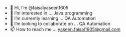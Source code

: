 - 👋 Hi, I’m @faisalyaseen1605
- 👀 I’m interested in ... Java programming
- 🌱 I’m currently learning ... QA Automation
- 💞️ I’m looking to collaborate on ... QA Automation 
- 📫 How to reach me ... yaseen.faisal1605@gmail.com

<!---
faisalyaseen1605/faisalyaseen1605 is a ✨ special ✨ repository because its `README.md` (this file) appears on your GitHub profile.
You can click the Preview link to take a look at your changes.
--->

